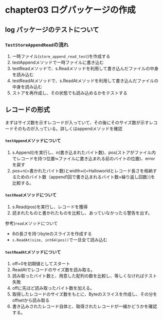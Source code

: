 # chapter03 ログパッケージの作成

## log パッケージのテストについて

### `TestStoreAppendRead`の流れ
1. 一時ファイル(`store_append_read_test`)を作成する
2. testAppendメソッドで一時ファイルに書き込む
3. testReadメソッドで、s.Readメソッドを利用して書き込んだファイルの中身を読み込む
4. testReadAtメソッドで、s.ReadAtメソッドを利用して書き込んだファイルの中身を読み込む
5. ストアを再作成し、その状態でも読み込めるかをテストする


## レコードの形式
まずはサイズ数を示すレコードが入っていて、その後にそのサイズ数が示すレコードそのものが入っている。詳しくはappendメソッドを確認

#### `testAppend`メソッドについて
1. s.Append()を実行し、n(書き込まれたバイト数)、pos(ストアがファイル内でレコードを持つ位置≒ファイルに書き込まれる前のバイトの位置)、errorを戻す
2. pos+n(=書かれたバイト数)とwidth×i(=Halloworldとレコード長さを格納するためのバイト数（append1回で書き込まれるバイト数×繰り返し回数）)を比較する。

#### `testRead`メソッドについて
1. s.Read(pos)を実行し、レコードを獲得
2. 読まれたものと書かれたものを比較し、あっていなかったら警告を出す。

参考)`read`メソッドについて  
- 8の長さを持つbyteのスライスを作成する
- `s.ReadAt(size, int64(pos))`で一旦全て読み込む

#### `testReadAt`メソッドについて
1. off=0を初期値としてスタート
2. ReadAtでレコードのサイズ数を読み取る。
3. 読み取ったバイト数と、用意した配列の数を比較し、等しくなければテスト失敗
4. offに先ほど読み取ったバイト数を加える。
5. 取得したレコードのサイズ数をもとに、Byteのスライスを作成し、その分をoffsetから読み取る
6. 書き込みされたレコード自体と、取得されたレコードが一緒かどうかを確認する。
